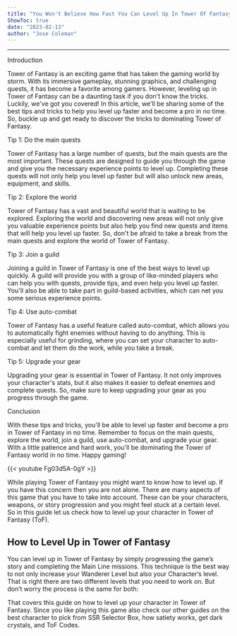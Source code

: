 ```yaml
---
title: "You Won't Believe How Fast You Can Level Up In Tower Of Fantasy - Discover The Tricked-Out Tips Now!"
ShowToc: true 
date: "2023-02-13"
author: "Jose Coleman"
---
```

*****
Introduction

Tower of Fantasy is an exciting game that has taken the gaming world by storm. With its immersive gameplay, stunning graphics, and challenging quests, it has become a favorite among gamers. However, leveling up in Tower of Fantasy can be a daunting task if you don't know the tricks. Luckily, we've got you covered! In this article, we'll be sharing some of the best tips and tricks to help you level up faster and become a pro in no time. So, buckle up and get ready to discover the tricks to dominating Tower of Fantasy.

Tip 1: Do the main quests

Tower of Fantasy has a large number of quests, but the main quests are the most important. These quests are designed to guide you through the game and give you the necessary experience points to level up. Completing these quests will not only help you level up faster but will also unlock new areas, equipment, and skills.

Tip 2: Explore the world

Tower of Fantasy has a vast and beautiful world that is waiting to be explored. Exploring the world and discovering new areas will not only give you valuable experience points but also help you find new quests and items that will help you level up faster. So, don't be afraid to take a break from the main quests and explore the world of Tower of Fantasy.

Tip 3: Join a guild

Joining a guild in Tower of Fantasy is one of the best ways to level up quickly. A guild will provide you with a group of like-minded players who can help you with quests, provide tips, and even help you level up faster. You'll also be able to take part in guild-based activities, which can net you some serious experience points.

Tip 4: Use auto-combat

Tower of Fantasy has a useful feature called auto-combat, which allows you to automatically fight enemies without having to do anything. This is especially useful for grinding, where you can set your character to auto-combat and let them do the work, while you take a break.

Tip 5: Upgrade your gear

Upgrading your gear is essential in Tower of Fantasy. It not only improves your character's stats, but it also makes it easier to defeat enemies and complete quests. So, make sure to keep upgrading your gear as you progress through the game.

Conclusion

With these tips and tricks, you'll be able to level up faster and become a pro in Tower of Fantasy in no time. Remember to focus on the main quests, explore the world, join a guild, use auto-combat, and upgrade your gear. With a little patience and hard work, you'll be dominating the Tower of Fantasy world in no time. Happy gaming!

{{< youtube Fg03d5A-0gY >}} 



While playing Tower of Fantasy you might want to know how to level up. If you have this concern then you are not alone. There are many aspects of this game that you have to take into account. These can be your characters, weapons, or story progression and you might feel stuck at a certain level. So in this guide let us check how to level up your character in Tower of Fantasy (ToF).
 
## How to Level Up in Tower of Fantasy
 

 
You can level up in Tower of Fantasy by simply progressing the game’s story and completing the Main Line missions. This technique is the best way to not only increase your Wanderer Level but also your Character’s level. That is right there are two different levels that you need to work on. But don’t worry the process is the same for both:
 
That covers this guide on how to level up your character in Tower of Fantasy. Since you like playing this game also check our other guides on the best character to pick from SSR Selector Box, how satiety works, get dark crystals, and ToF Codes.




